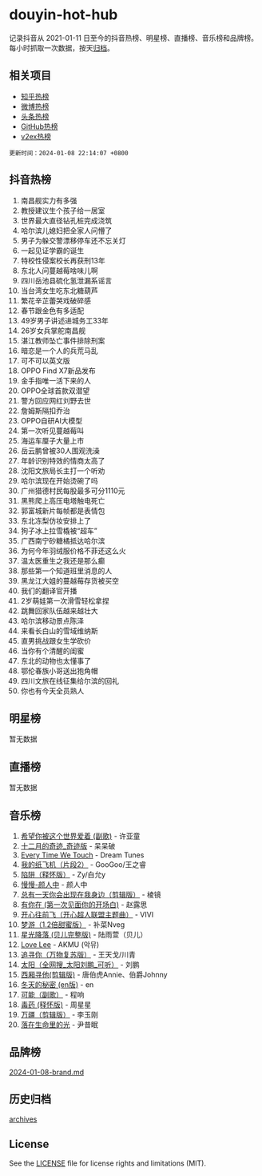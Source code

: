 # douyin-hot-hub

记录抖音从 2021-01-11 日至今的抖音热榜、明星榜、直播榜、音乐榜和品牌榜。每小时抓取一次数据，按天[归档](archives)。

## 相关项目

- [知乎热榜](https://github.com/lonnyzhang423/zhihu-hot-hub)
- [微博热榜](https://github.com/lonnyzhang423/weibo-hot-hub)
- [头条热榜](https://github.com/lonnyzhang423/toutiao-hot-hub)
- [GitHub热榜](https://github.com/lonnyzhang423/github-hot-hub)
- [v2ex热榜](https://github.com/lonnyzhang423/v2ex-hot-hub)


`更新时间：2024-01-08 22:14:07 +0800`

## 抖音热榜

1. 南昌舰实力有多强
1. 教授建议生个孩子给一居室
1. 世界最大直径钻孔桩完成浇筑
1. 哈尔滨儿媳妇把全家人问懵了
1. 男子为躲交警漂移停车还不忘关灯
1. 一起见证学霸的诞生
1. 特校性侵案校长再获刑13年
1. 东北人问蔓越莓啥味儿啊
1. 四川岳池县硫化氢泄漏系谣言
1. 当台湾女生吃东北糖葫芦
1. 繁花辛芷蕾哭戏破碎感
1. 春节跟金色有多适配
1. 49岁男子讲述进城务工33年
1. 26岁女兵掌舵南昌舰
1. 湛江教师坠亡事件排除刑案
1. 暗恋是一个人的兵荒马乱
1. 可不可以英文版
1. OPPO Find X7新品发布
1. 金手指唯一活下来的人
1. OPPO全球首款双潜望
1. 警方回应网红刘野去世
1. 詹姆斯隔扣乔治
1. OPPO自研AI大模型
1. 第一次听见蔓越莓叫
1. 海运车厘子大量上市
1. 岳云鹏曾被30人围观洗澡
1. 年龄识别特效的情商太高了
1. 沈阳文旅局长主打一个听劝
1. 哈尔滨现在开始烫碗了吗
1. 广州猎德村民每股最多可分1110元
1. 黑熊爬上高压电塔触电死亡
1. 郭富城新片每帧都是表情包
1. 东北冻梨仿妆安排上了
1. 狗子冰上拉雪橇被“超车”
1. 广西南宁砂糖橘抵达哈尔滨
1. 为何今年羽绒服价格不菲还这么火
1. 温太医重生之我还是那么癫
1. 那些第一个知道班里消息的人
1. 黑龙江大姐的蔓越莓存货被买空
1. 我们的翻译官开播
1. 2岁萌娃第一次滑雪轻松拿捏
1. 跳舞回家队伍越来越壮大
1. 哈尔滨移动景点陈泽
1. 来看长白山的雪域维纳斯
1. 直男挑战跟女生学砍价
1. 当你有个清醒的闺蜜
1. 东北的动物也太懂事了
1. 鄂伦春族小哥送出狍角帽
1. 四川文旅在线征集给尔滨的回礼
1. 你也有今天全员熟人

## 明星榜

暂无数据

## 直播榜

暂无数据

## 音乐榜

1. [希望你被这个世界爱着 (副歌)](https://sf3-cdn-tos.douyinstatic.com/obj/tos-cn-ve-2774/oUHCmWQfZlE3QQBKBeD8rCFLpJzPgCpImhsxMt) - 许亚童
1. [十二月的奇迹_奇迹版](https://sf86-cdn-tos.douyinstatic.com/obj/tos-cn-ve-2774/oMslvA9FBzGMGHnyUuoiiUjtIAXfMz6tzwByW8) - 呆呆破
1. [Every Time We Touch](https://sf6-cdn-tos.douyinstatic.com/obj/tos-cn-ve-2774/ogN6lUKQeBBfEVhIOMikG1CcJjugxk1tztZyhP) - Dream Tunes
1. [我的纸飞机（片段2）](https://sf86-cdn-tos.douyinstatic.com/obj/tos-cn-ve-2774/oM2ZrKcg2CD5AeRB2gkeXOFB1IxAGJdZPazYHf) - GooGoo/王之睿
1. [陷阱（释怀版）](https://sf86-cdn-tos.douyinstatic.com/obj/tos-cn-ve-2774/oE8C21LeZrzKLDFfQYgMzx4GAIHageG5IzayY7) - Zy/白允y
1. [慢慢-颜人中](https://sf86-cdn-tos.douyinstatic.com/obj/tos-cn-ve-2774/ocjHNfBXdBxQNC8ZGAeoLMFTUgtBg8bkExunDC) - 颜人中
1. [总有一天你会出现在我身边（剪辑版）](https://sf6-cdn-tos.douyinstatic.com/obj/tos-cn-ve-2774/oMLsHwhWW7CYoAhoWB9EXUQIzNBsfAJxpAoxCU) - 棱镜
1. [有你在 (第一次见面你的开场白)](https://sf6-cdn-tos.douyinstatic.com/obj/tos-cn-ve-2774/oAthrQ3ClJBfI57uBoFEgNDYtNCZ0TSYQQfxQ0) - 赵露思
1. [开心往前飞（开心超人联盟主题曲）](https://sf86-cdn-tos.douyinstatic.com/obj/tos-cn-ve-2774/9d8fb7c82cf1421fb93a9fe925275e0a) - VIVI
1. [梦游（1.2倍甜蜜版）](https://sf86-cdn-tos.douyinstatic.com/obj/tos-cn-ve-2774/o4gyAUm8hwufoEABmwVIiQtHsFuGzAEEWtNMzo) - 补菜Nveg
1. [星光降落 (贝儿完整版)](https://sf6-cdn-tos.douyinstatic.com/obj/tos-cn-ve-2774/okwB9hAwyAtsFFkFBzAX1hOOfQuIoMNs0W2Mwr) - 陆雨萱（贝儿）
1. [Love Lee](https://sf86-cdn-tos.douyinstatic.com/obj/tos-cn-ve-2774/o05GbkJGbCBTdDnMtB0fwOYgkeZp23vrWQDQBS) - AKMU (악뮤)
1. [追寻你（万物复苏版）](https://sf3-cdn-tos.douyinstatic.com/obj/tos-cn-ve-2774/oYeAZJsbjIDit9APmBg8u6uDUQnHmoCf3gbo74) - 王天戈/川青
1. [太阳（全网搜_太阳刘鹏_可听）](https://sf86-cdn-tos.douyinstatic.com/obj/tos-cn-ve-2774/ogWbyIQnlBFImVbeDocRdCIYtBHlbJXgfZMvgz) - 刘鹏
1. [西厢寻他(剪辑版)](https://sf86-cdn-tos.douyinstatic.com/obj/tos-cn-ve-2774/oUsAVfAQKlRNxEv5qxvIB8o5qmIWUcXbzJKJhw) - 唐伯虎Annie、伯爵Johnny
1. [冬天的秘密 (en版)](https://sf86-cdn-tos.douyinstatic.com/obj/tos-cn-ve-2774/okIuMHDdzyf3FjGK4Lphe1vfHcQaPIHAg0Z4CR) - en
1. [可能（副歌）](https://sf86-cdn-tos.douyinstatic.com/obj/tos-cn-ve-2774/cde1731888894259b333569393c2fb51) - 程响
1. [毒药 (释怀版)](https://sf86-cdn-tos.douyinstatic.com/obj/tos-cn-ve-2774/oYILMEAzspdZBIzy4frJNB8ZHPHWAhiwowd4Ad) - 周星星
1. [万疆（剪辑版）](https://sf86-cdn-tos.douyinstatic.com/obj/tos-cn-ve-2774/ooG7oVgFlDTelKCjCsTTobQvbdtj1BBQXnfZd8) - 李玉刚
1. [落在生命里的光](https://sf86-cdn-tos.douyinstatic.com/obj/tos-cn-ve-2774/d9ffa8c090124ea58bb10df9b510c01d) - 尹昔眠

## 品牌榜

[2024-01-08-brand.md](archives/2024-01-08-brand.md)

## 历史归档

[archives](archives)

## License

See the [LICENSE](LICENSE) file for license rights and limitations (MIT).
